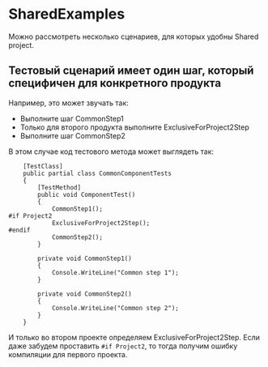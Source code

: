 # SharedExamples

Можно рассмотреть несколько сценариев, для которых удобны Shared project.

## Тестовый сценарий имеет один шаг, который специфичен для конкретного продукта

Например, это может звучать так:
* Выполните шаг CommonStep1
* Только для второго продукта выполните ExclusiveForProject2Step
* Выполните шаг CommonStep2

В этом случае код тестового метода может выглядеть так:
```
    [TestClass]
    public partial class CommonComponentTests
    {
        [TestMethod]
        public void ComponentTest()
        {
            CommonStep1();
#if Project2
            ExclusiveForProject2Step();
#endif
            CommonStep2();
        }

        private void CommonStep1()
        {
            Console.WriteLine("Common step 1");
        }

        private void CommonStep2()
        {
            Console.WriteLine("Common step 2");
        }
    }
```

И только во втором проекте определяем ExclusiveForProject2Step. Если даже забудем проставить ``` #if Project2 ```, то тогда получим ошибку компиляции для первого проекта.

